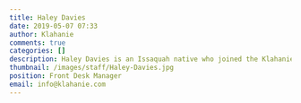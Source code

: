 ```yaml
---
title: Haley Davies
date: 2019-05-07 07:33
author: Klahanie
comments: true
categories: []
description: Haley Davies is an Issaquah native who joined the Klahanie Homeowners Association (KHOA) team in September 2018. She came to us with an extensive background in property management; she previously managed multiple apartment complexes in Seattle. Haley is passionate about working with horses. She has ridden and shown horses her entire life and spends all of her free time in the barn!
thumbnail: /images/staff/Haley-Davies.jpg
position: Front Desk Manager
email: info@klahanie.com
---
```


